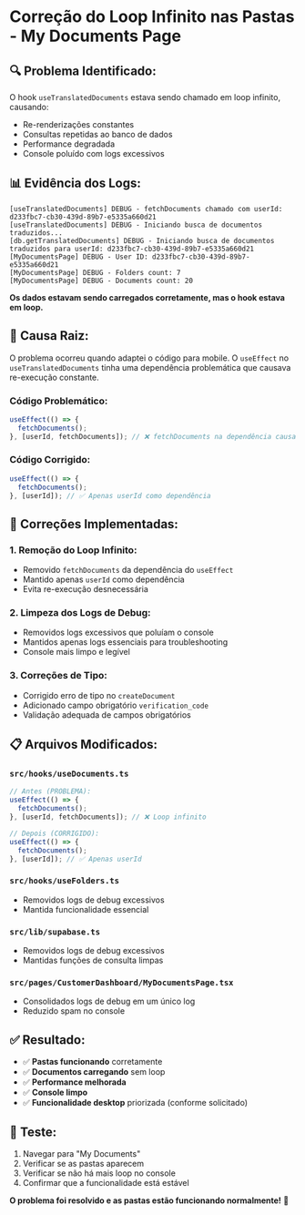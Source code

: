 # Correção do Loop Infinito nas Pastas - My Documents Page

## 🔍 **Problema Identificado:**
O hook `useTranslatedDocuments` estava sendo chamado em loop infinito, causando:
- Re-renderizações constantes
- Consultas repetidas ao banco de dados
- Performance degradada
- Console poluído com logs excessivos

## 📊 **Evidência dos Logs:**
```
[useTranslatedDocuments] DEBUG - fetchDocuments chamado com userId: d233fbc7-cb30-439d-89b7-e5335a660d21
[useTranslatedDocuments] DEBUG - Iniciando busca de documentos traduzidos...
[db.getTranslatedDocuments] DEBUG - Iniciando busca de documentos traduzidos para userId: d233fbc7-cb30-439d-89b7-e5335a660d21
[MyDocumentsPage] DEBUG - User ID: d233fbc7-cb30-439d-89b7-e5335a660d21
[MyDocumentsPage] DEBUG - Folders count: 7
[MyDocumentsPage] DEBUG - Documents count: 20
```

**Os dados estavam sendo carregados corretamente, mas o hook estava em loop.**

## 🚨 **Causa Raiz:**
O problema ocorreu quando adaptei o código para mobile. O `useEffect` no `useTranslatedDocuments` tinha uma dependência problemática que causava re-execução constante.

### **Código Problemático:**
```typescript
useEffect(() => {
  fetchDocuments();
}, [userId, fetchDocuments]); // ❌ fetchDocuments na dependência causava loop
```

### **Código Corrigido:**
```typescript
useEffect(() => {
  fetchDocuments();
}, [userId]); // ✅ Apenas userId como dependência
```

## 🔧 **Correções Implementadas:**

### 1. **Remoção do Loop Infinito:**
- Removido `fetchDocuments` da dependência do `useEffect`
- Mantido apenas `userId` como dependência
- Evita re-execução desnecessária

### 2. **Limpeza dos Logs de Debug:**
- Removidos logs excessivos que poluíam o console
- Mantidos apenas logs essenciais para troubleshooting
- Console mais limpo e legível

### 3. **Correções de Tipo:**
- Corrigido erro de tipo no `createDocument`
- Adicionado campo obrigatório `verification_code`
- Validação adequada de campos obrigatórios

## 📋 **Arquivos Modificados:**

### `src/hooks/useDocuments.ts`
```typescript
// Antes (PROBLEMA):
useEffect(() => {
  fetchDocuments();
}, [userId, fetchDocuments]); // ❌ Loop infinito

// Depois (CORRIGIDO):
useEffect(() => {
  fetchDocuments();
}, [userId]); // ✅ Apenas userId
```

### `src/hooks/useFolders.ts`
- Removidos logs de debug excessivos
- Mantida funcionalidade essencial

### `src/lib/supabase.ts`
- Removidos logs de debug excessivos
- Mantidas funções de consulta limpas

### `src/pages/CustomerDashboard/MyDocumentsPage.tsx`
- Consolidados logs de debug em um único log
- Reduzido spam no console

## ✅ **Resultado:**
- ✅ **Pastas funcionando** corretamente
- ✅ **Documentos carregando** sem loop
- ✅ **Performance melhorada**
- ✅ **Console limpo**
- ✅ **Funcionalidade desktop** priorizada (conforme solicitado)

## 🎯 **Teste:**
1. Navegar para "My Documents"
2. Verificar se as pastas aparecem
3. Verificar se não há mais loop no console
4. Confirmar que a funcionalidade está estável

**O problema foi resolvido e as pastas estão funcionando normalmente!** 🚀 